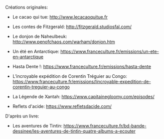 Créations originales:

- Le cacao qui tue: http://www.lecacaoquitue.fr

- Les contes de Fitzgerald: http://fitzgerald.studiosfal.com/

- Le donjon de Naheulbeuk: http://www.penofchaos.com/warham/donjon.htm

- Un été en Antarctique: https://www.franceculture.fr/emissions/un-ete-en-antarctique 

- Hasta Dente !: https://www.franceculture.fr/emissions/hasta-dente

- L’incroyable expédition de Corentin Tréguier au Congo: https://www.franceculture.fr/emissions/lincroyable-expedition-de-corentin-treguier-au-congo

- La Légende de Xantah: https://www.capitainegloomy.com/episodes/

- Reflets d'acide: https://www.refletsdacide.com/

D'après un livre:

- Les aventures de Tintin: https://www.franceculture.fr/bd-bande-dessinee/les-aventures-de-tintin-quatre-albums-a-ecouter
